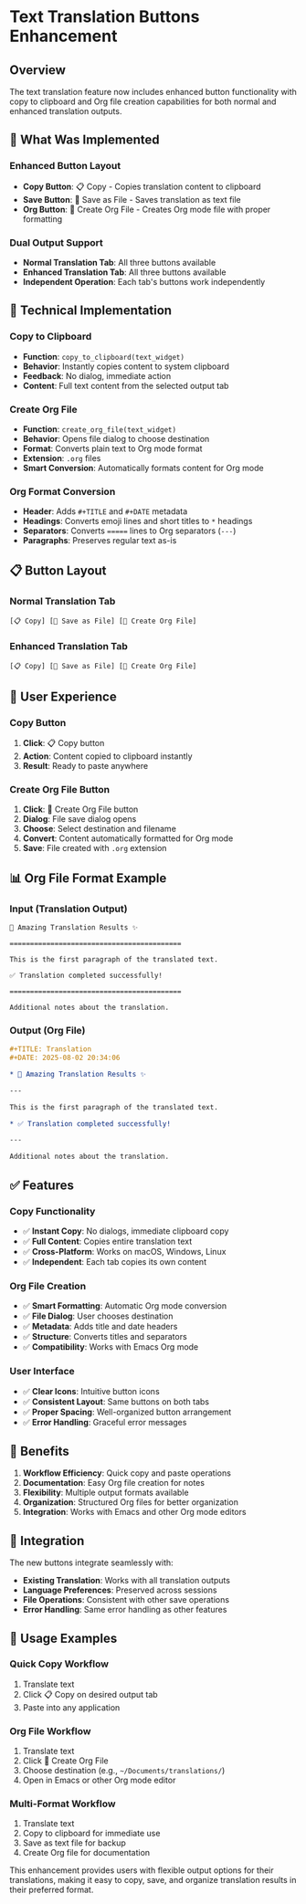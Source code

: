 # Text Translation Buttons Enhancement

## Overview

The text translation feature now includes enhanced button functionality with copy to clipboard and Org file creation capabilities for both normal and enhanced translation outputs.

## 🎯 **What Was Implemented**

### **Enhanced Button Layout**
- **Copy Button**: 📋 Copy - Copies translation content to clipboard
- **Save Button**: 💾 Save as File - Saves translation as text file
- **Org Button**: 📝 Create Org File - Creates Org mode file with proper formatting

### **Dual Output Support**
- **Normal Translation Tab**: All three buttons available
- **Enhanced Translation Tab**: All three buttons available
- **Independent Operation**: Each tab's buttons work independently

## 🔧 **Technical Implementation**

### **Copy to Clipboard**
- **Function**: `copy_to_clipboard(text_widget)`
- **Behavior**: Instantly copies content to system clipboard
- **Feedback**: No dialog, immediate action
- **Content**: Full text content from the selected output tab

### **Create Org File**
- **Function**: `create_org_file(text_widget)`
- **Behavior**: Opens file dialog to choose destination
- **Format**: Converts plain text to Org mode format
- **Extension**: `.org` files
- **Smart Conversion**: Automatically formats content for Org mode

### **Org Format Conversion**
- **Header**: Adds `#+TITLE` and `#+DATE` metadata
- **Headings**: Converts emoji lines and short titles to `*` headings
- **Separators**: Converts `=====` lines to Org separators (`---`)
- **Paragraphs**: Preserves regular text as-is

## 📋 **Button Layout**

### **Normal Translation Tab**
```
[📋 Copy] [💾 Save as File] [📝 Create Org File]
```

### **Enhanced Translation Tab**
```
[📋 Copy] [💾 Save as File] [📝 Create Org File]
```

## 🎨 **User Experience**

### **Copy Button**
1. **Click**: 📋 Copy button
2. **Action**: Content copied to clipboard instantly
3. **Result**: Ready to paste anywhere

### **Create Org File Button**
1. **Click**: 📝 Create Org File button
2. **Dialog**: File save dialog opens
3. **Choose**: Select destination and filename
4. **Convert**: Content automatically formatted for Org mode
5. **Save**: File created with `.org` extension

## 📊 **Org File Format Example**

### **Input (Translation Output)**
```
🌟 Amazing Translation Results ✨

==========================================

This is the first paragraph of the translated text.

✅ Translation completed successfully!

==========================================

Additional notes about the translation.
```

### **Output (Org File)**
```org
#+TITLE: Translation
#+DATE: 2025-08-02 20:34:06

* 🌟 Amazing Translation Results ✨

---

This is the first paragraph of the translated text.

* ✅ Translation completed successfully!

---

Additional notes about the translation.
```

## ✅ **Features**

### **Copy Functionality**
- ✅ **Instant Copy**: No dialogs, immediate clipboard copy
- ✅ **Full Content**: Copies entire translation text
- ✅ **Cross-Platform**: Works on macOS, Windows, Linux
- ✅ **Independent**: Each tab copies its own content

### **Org File Creation**
- ✅ **Smart Formatting**: Automatic Org mode conversion
- ✅ **File Dialog**: User chooses destination
- ✅ **Metadata**: Adds title and date headers
- ✅ **Structure**: Converts titles and separators
- ✅ **Compatibility**: Works with Emacs Org mode

### **User Interface**
- ✅ **Clear Icons**: Intuitive button icons
- ✅ **Consistent Layout**: Same buttons on both tabs
- ✅ **Proper Spacing**: Well-organized button arrangement
- ✅ **Error Handling**: Graceful error messages

## 🎯 **Benefits**

1. **Workflow Efficiency**: Quick copy and paste operations
2. **Documentation**: Easy Org file creation for notes
3. **Flexibility**: Multiple output formats available
4. **Organization**: Structured Org files for better organization
5. **Integration**: Works with Emacs and other Org mode editors

## 🔄 **Integration**

The new buttons integrate seamlessly with:
- **Existing Translation**: Works with all translation outputs
- **Language Preferences**: Preserved across sessions
- **File Operations**: Consistent with other save operations
- **Error Handling**: Same error handling as other features

## 🚀 **Usage Examples**

### **Quick Copy Workflow**
1. Translate text
2. Click 📋 Copy on desired output tab
3. Paste into any application

### **Org File Workflow**
1. Translate text
2. Click 📝 Create Org File
3. Choose destination (e.g., `~/Documents/translations/`)
4. Open in Emacs or other Org mode editor

### **Multi-Format Workflow**
1. Translate text
2. Copy to clipboard for immediate use
3. Save as text file for backup
4. Create Org file for documentation

This enhancement provides users with flexible output options for their translations, making it easy to copy, save, and organize translation results in their preferred format. 